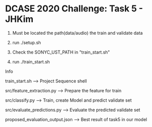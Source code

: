 # DCASE 2020 Challenge: Task 5 - JHKim

1. Must be located the path(data/audio) the train and validate data

2. run ./setup.sh 

3. Check the SONYC_UST_PATH in "train_start.sh"

4. run ./train_start.sh


Info

train_start.sh --> Project Sequence shell

src/feature_extraction.py --> Prepare the feature for train

src/classify.py --> Train, create Model and predict validate set

src/evaluate_predictions.py --> Evaluate the predicted validate set

proposed_evaluation_output.json --> Best result of task5 in our model
